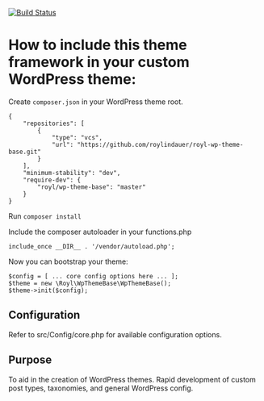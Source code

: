 [![Build Status](https://travis-ci.org/roylindauer/royl-wp-theme-base.svg?branch=master)](https://travis-ci.org/roylindauer/royl-wp-theme-base)

# How to include this theme framework in your custom WordPress theme:

Create `composer.json` in your WordPress theme root. 

```
{
    "repositories": [
        {
            "type": "vcs",
            "url": "https://github.com/roylindauer/royl-wp-theme-base.git"
        }
    ],
    "minimum-stability": "dev",
    "require-dev": {
        "royl/wp-theme-base": "master"
    }
}
```

Run `composer install`

Include the composer autoloader in your functions.php

`include_once __DIR__ . '/vendor/autoload.php';`

Now you can bootstrap your theme:

```
$config = [ ... core config options here ... ];
$theme = new \Royl\WpThemeBase\WpThemeBase();
$theme->init($config);
```

## Configuration

Refer to src/Config/core.php for available configuration options. 

## Purpose

To aid in the creation of WordPress themes. Rapid development of custom post types, taxonomies, and general WordPress config. 
